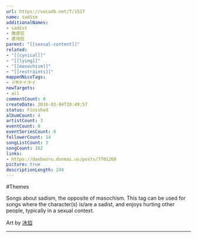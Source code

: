 ```yaml
---
url: https://vocadb.net/T/1517
name: sadism
additionalNames: 
- sadist
- 施虐狂
- 虐待狂
parent: "[[sexual-content]]"
related:
- "[[cynical]]"
- "[[lying]]"
- "[[masochism]]"
- "[[restraints]]"
mappedNicoTags:
- ドMホイホイ
newTargets:
- all
commentCount: 0
createDate: 2016-03-04T20:49:57
status: Finished
albumCount: 4
artistCount: 3
eventCount: 0
eventSeriesCount: 0
followerCount: 14
songListCount: 3
songCount: 162
links: 
- https://danbooru.donmai.us/posts/7701260
picture: true
descriptionLength: 249
---
```


#Themes

Songs about sadism, the opposite of masochism. This tag can be used for songs where the character(s) is/are a sadist, and enjoys hurting other people, typically in a sexual context.

Art by [冰焰](https://danbooru.donmai.us/posts/7701260?q=adachi_rei)

---

